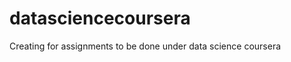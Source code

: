 datasciencecoursera
===================

Creating for assignments to be done under data science coursera
